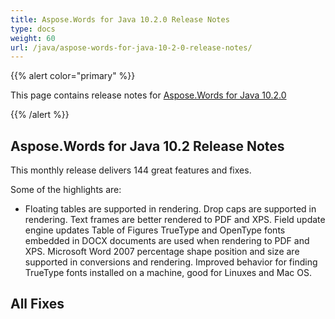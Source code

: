 ```yaml
---
title: Aspose.Words for Java 10.2.0 Release Notes
type: docs
weight: 60
url: /java/aspose-words-for-java-10-2-0-release-notes/
---
```


{{% alert color="primary" %}} 

This page contains release notes for [Aspose.Words for Java 10.2.0](http://www.aspose.com/downloads/words/java/new-releases/aspose.words-for-java-10.2.0/)

{{% /alert %}} 
## **Aspose.Words for Java 10.2 Release Notes**
This monthly release delivers 144 great features and fixes.

Some of the highlights are:

- Floating tables are supported in rendering.
  Drop caps are supported in rendering. 
  Text frames are better rendered to PDF and XPS. 
  Field update engine updates Table of Figures 
  TrueType and OpenType fonts embedded in DOCX documents are used when rendering to PDF and XPS. 
  Microsoft Word 2007 percentage shape position and size are supported in conversions and rendering. 
  Improved behavior for finding TrueType fonts installed on a machine, good for Linuxes and Mac OS. 


## **All Fixes**

